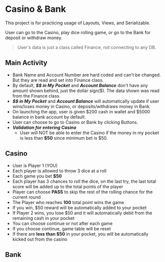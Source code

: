 # Casino & Bank
This project is for practicing usage of Layouts, Views, and Serializable.

User can go to the Casino, play dice rolling game, or go to the Bank for deposit or withdraw money.

> User's data is just a class called Finance, not connecting to any DB. 

## Main Activity
- Bank Name and Account Number are hard coded and can't be changed. But they are read and set into Finance class.
- By default, ***$$ in My Pocket*** and ***Account Balance*** don't have any amount shown behind, just the dollar sign($). 
The data shown was read from the Finance class.
- ***$$ in My Pocket*** and ***Account Balance*** will automatically update if user wins/loses money in Casino, or deposits/withdraws money in Bank.
- On launching the app, user is given $200 cash in wallet and $5000 balance in bank account by default.
- User can choose to go to Casino or Bank by clicking Buttons.
- ***Validation for entering Casino*** 
    - User will NOT be able to enter the Casino if the money in my pocket is less than **$50** since minimum bet is $50.

## Casino
- User is Player 1 (YOU)
- Each player is allowed to throw 3 dice at a roll
- Each game you bet **$50**
- Each player has 3 chances to roll the dice, on the last try, the last total score will be added up
to the total points of the player
- Player can choose **PASS** to skip the rest of the rolling chance for the current round
- The Player who reaches **100** total point wins the game
- If you win, $50 reward will be automatically added to your pocket
- If Player 2 wins, you lose $50 and it will automatically debit from the remaining cash in your 
pocket
- You can choose continue or not after each game
- If you choose continue, game table will be reset
- If there are **less than $50** in your pocket, you will be automatically kicked out from the casino

## Bank